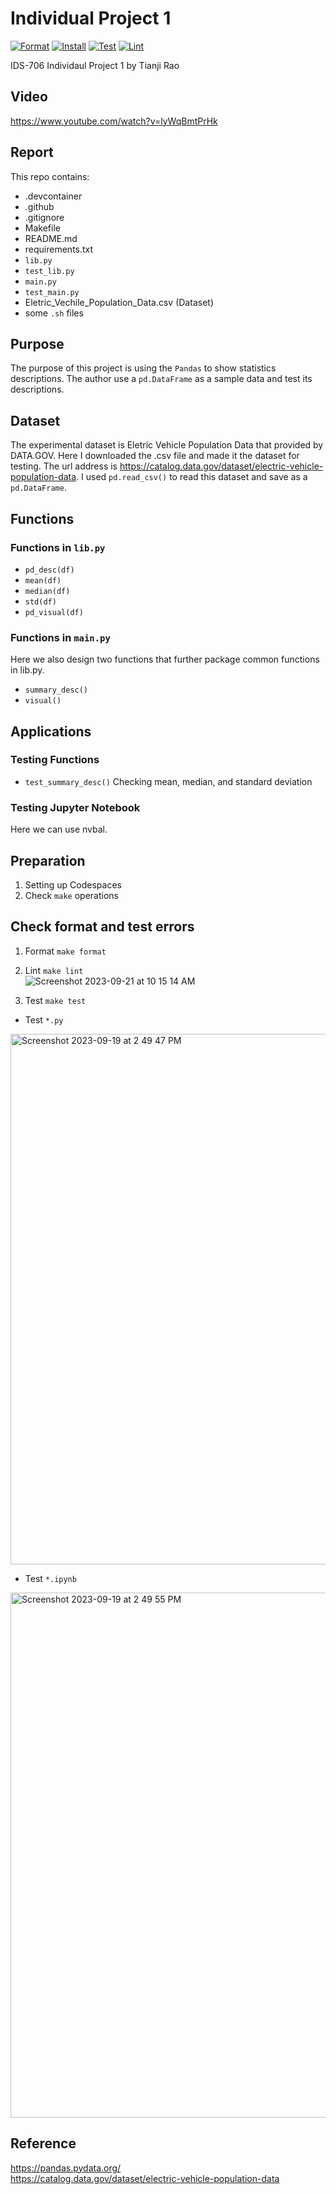 # Individual Project 1
[![Format](https://github.com/nogibjj/TianjiRao_Individual_Project_1/actions/workflows/format.yml/badge.svg)](https://github.com/nogibjj/TianjiRao_Individual_Project_1/actions/workflows/format.yml)
[![Install](https://github.com/nogibjj/TianjiRao_Individual_Project_1/actions/workflows/install.yml/badge.svg)](https://github.com/nogibjj/TianjiRao_Individual_Project_1/actions/workflows/install.yml)
[![Test](https://github.com/nogibjj/TianjiRao_Individual_Project_1/actions/workflows/test.yml/badge.svg)](https://github.com/nogibjj/TianjiRao_Individual_Project_1/actions/workflows/test.yml)
[![Lint](https://github.com/nogibjj/TianjiRao_Individual_Project_1/actions/workflows/lint.yml/badge.svg)](https://github.com/nogibjj/TianjiRao_Individual_Project_1/actions/workflows/lint.yml)

IDS-706 Individaul Project 1 by Tianji Rao

## Video
https://www.youtube.com/watch?v=lyWqBmtPrHk

## **Report**

This repo contains:   
- .devcontainer     
- .github   
- .gitignore    
- Makefile  
- README.md     
- requirements.txt   
- `lib.py`    
- `test_lib.py`      
- `main.py`   
- `test_main.py`  
- Eletric_Vechile_Population_Data.csv  (Dataset)    
- some `.sh` files


## Purpose
The purpose of this project is using the `Pandas` to show statistics descriptions. The author use a `pd.DataFrame` as a sample data and test its descriptions. 


## Dataset
The experimental dataset is Eletric Vehicle Population Data that provided by DATA.GOV. Here I downloaded the .csv file and made it the dataset for testing.
The url address is https://catalog.data.gov/dataset/electric-vehicle-population-data. 
I used `pd.read_csv()` to read this dataset and save as a `pd.DataFrame`.

## Functions
### Functions in `lib.py`
- `pd_desc(df)` 
- `mean(df)`    
- `median(df)`  
- `std(df)`
- `pd_visual(df)`

### Functions in `main.py`
Here we also design two functions that further package common functions in lib.py.
- `summary_desc()`
- `visual()`

## Applications
### Testing Functions
- `test_summary_desc()` 
Checking mean, median, and standard deviation

### Testing Jupyter Notebook
Here we can use nvbal.

## Preparation
1. Setting up Codespaces
2. Check `make` operations

## Check format and test errors
1. Format `make format`
2. Lint `make lint`     
![Screenshot 2023-09-21 at 10 15 14 AM](https://github.com/nogibjj/TianjiRao_Individual_Project_1/assets/104114843/bbea3140-98de-4be9-a207-9acbd6ebd6bd)

3. Test `make test`
- Test `*.py`
<img width="849" alt="Screenshot 2023-09-19 at 2 49 47 PM" src="https://github.com/nogibjj/TianjiRao_Mini_Project_3/assets/104114843/6a4d40c4-5284-48d1-ae1d-467b47d2ff4d">

- Test `*.ipynb`
<img width="840" alt="Screenshot 2023-09-19 at 2 49 55 PM" src="https://github.com/nogibjj/TianjiRao_Mini_Project_3/assets/104114843/21a32244-290c-4093-9bbc-1dd9264430ff">


## Reference
https://pandas.pydata.org/    
https://catalog.data.gov/dataset/electric-vehicle-population-data
